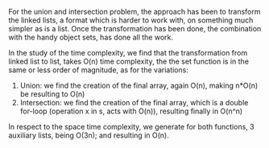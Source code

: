For the union and intersection problem, the approach has been to transform the linked lists, a format which is harder to work with, on something much simpler as is a list. Once the transformation has been done, the combination with the handy object sets, has done all the work.

In the study of the time complexity, we find that the transformation from linked list to list, takes O(n) time complexity, the the set function is in the same or less order of magnitude, as for the variations:

1. Union: we find the creation of the final array, again O(n), making n*O(n) be resulting to O(n)
2. Intersection: we find the creation of the final array, which is a double for-loop (operation x in s, acts with O(n)), resulting finally in O(n^n)

In respect to the space time complexity, we generate for both functions, 3 auxiliary lists, being O(3n); and resulting in O(n).